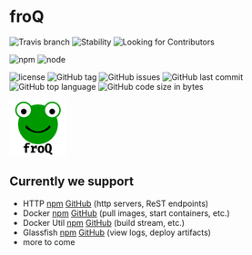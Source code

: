 # froQ

![Travis branch](https://img.shields.io/travis/DaAitch/froq/master.png?style=flat-square)
![Stability](https://img.shields.io/badge/Stability-experimental-orange.png?style=flat-square)
![Looking for Contributors](https://img.shields.io/badge/Looking%20for-Contributors-green.png?style=flat-square)

![npm](https://img.shields.io/npm/v/froq.png?style=flat-square)
![node](https://img.shields.io/node/v/froq.png?style=flat-square)

![license](https://img.shields.io/github/license/DaAitch/froq.png?style=flat-square)
![GitHub tag](https://img.shields.io/github/tag/DaAitch/froq.png?style=flat-square)
![GitHub issues](https://img.shields.io/github/issues/DaAitch/froq.png?style=flat-square)
![GitHub last commit](https://img.shields.io/github/last-commit/DaAitch/froq.png?style=flat-square)
![GitHub top language](https://img.shields.io/github/languages/top/DaAitch/froq.png?style=flat-square)
![GitHub code size in bytes](https://img.shields.io/github/languages/code-size/DaAitch/froq.png?style=flat-square)

<img src="froq.png" width="100" alt="froQ logo" />

## Currently we support

- HTTP [npm](https://www.npmjs.com/package/froq-http) [GitHub](https://github.com/DaAitch/froq/tree/master/packages/froq-http/README.md) (http servers, ReST endpoints)
- Docker [npm](https://www.npmjs.com/package/froq-docker) [GitHub](https://github.com/DaAitch/froq/tree/master/packages/froq-docker/README.md) (pull images, start containers, etc.)
- Docker Util [npm](https://www.npmjs.com/package/froq-docker-util) [GitHub](https://github.com/DaAitch/froq/tree/master/packages/froq-docker-util/README.md) (build stream, etc.)
- Glassfish [npm](https://www.npmjs.com/package/froq-glassfish) [GitHub](https://github.com/DaAitch/froq/tree/master/packages/froq-glassfish/README.md) (view logs, deploy artifacts)
- more to come
